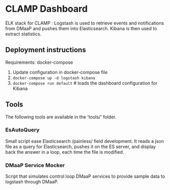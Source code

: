 CLAMP Dashboard
===============

ELK stack for CLAMP : Logstash is used to retrieve events and notifications from DMaaP and pushes them into Elasticsearch.
Kibana is then used to extract statistics.


Deployment instructions
-----------------------

Requirements: docker-compose

1. Update configuration in docker-compose file
2. `docker-compose up -d logstash kibana`
3. `docker-compose run default`  # loads the dashboard configuration for Kibana


Tools
-----

The following tools are available in the 'tools/' folder.


### EsAutoQuery

Small script ease Elasticsearch /painless/ field development.
It reads a json file as a query for Elasticsearch, pushes it on the ES server, and display back the answer in a loop, each time the file is modified.


### DMaaP Service Mocker

Script that simulates control loop DMaaP services to provide sample data to logstash through DMaaP.
